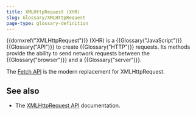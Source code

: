 ```yaml
---
title: XMLHttpRequest (XHR)
slug: Glossary/XMLHttpRequest
page-type: glossary-definition
---
```




{{domxref("XMLHttpRequest")}} (XHR) is a {{Glossary("JavaScript")}} {{Glossary("API")}} to create {{Glossary("HTTP")}} requests. Its methods provide the ability to send network requests between the {{Glossary("browser")}} and a {{Glossary("server")}}.

The [Fetch API](/Web/API/Fetch_API) is the modern replacement for XMLHttpRequest.

## See also

- The [XMLHttpRequest API](/Web/API/XMLHttpRequest_API) documentation.
